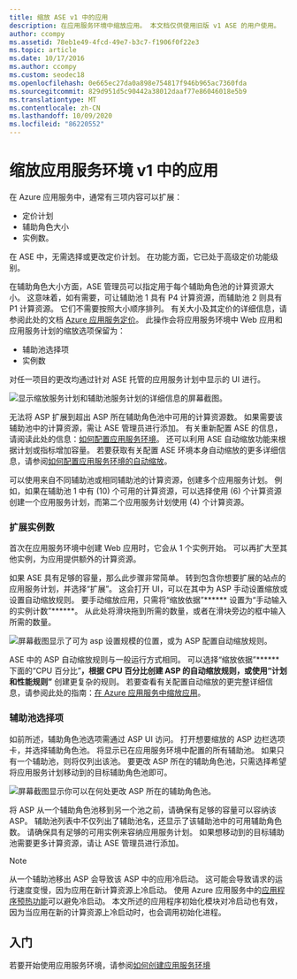 ```yaml
---
title: 缩放 ASE v1 中的应用
description: 在应用服务环境中缩放应用。 本文档仅供使用旧版 v1 ASE 的用户使用。
author: ccompy
ms.assetid: 78eb1e49-4fcd-49e7-b3c7-f1906f0f22e3
ms.topic: article
ms.date: 10/17/2016
ms.author: ccompy
ms.custom: seodec18
ms.openlocfilehash: 0e665ec27da0a898e754817f946b965ac7360fda
ms.sourcegitcommit: 829d951d5c90442a38012daaf77e86046018e5b9
ms.translationtype: MT
ms.contentlocale: zh-CN
ms.lasthandoff: 10/09/2020
ms.locfileid: "86220552"
---
```

# <a name="scaling-apps-in-an-app-service-environment-v1"></a>缩放应用服务环境 v1 中的应用
在 Azure 应用服务中，通常有三项内容可以扩展：

* 定价计划
* 辅助角色大小 
* 实例数。

在 ASE 中，无需选择或更改定价计划。  在功能方面，它已处于高级定价功能级别。  

在辅助角色大小方面，ASE 管理员可以指定用于每个辅助角色池的计算资源大小。  这意味着，如有需要，可让辅助池 1 具有 P4 计算资源，而辅助池 2 则具有 P1 计算资源。  它们不需要按照大小顺序排列。  有关大小及其定价的详细信息，请参阅此处的文档 [Azure 应用服务定价][AppServicePricing]。  此操作会将应用服务环境中 Web 应用和应用服务计划的缩放选项保留为：

* 辅助池选择项
* 实例数

对任一项目的更改均通过针对 ASE 托管的应用服务计划中显示的 UI 进行。  

![显示缩放服务计划和辅助池服务计划的详细信息的屏幕截图。][1]

无法将 ASP 扩展到超出 ASP 所在辅助角色池中可用的计算资源数。  如果需要该辅助池中的计算资源，需让 ASE 管理员进行添加。  有关重新配置 ASE 的信息，请阅读此处的信息：[如何配置应用服务环境][HowtoConfigureASE]。  还可以利用 ASE 自动缩放功能来根据计划或指标增加容量。  若要获取有关配置 ASE 环境本身自动缩放的更多详细信息，请参阅[如何配置应用服务环境的自动缩放][ASEAutoscale]。

可以使用来自不同辅助池或相同辅助池的计算资源，创建多个应用服务计划。  例如，如果在辅助池 1 中有 (10) 个可用的计算资源，可以选择使用 (6) 个计算资源创建一个应用服务计划，而第二个应用服务计划使用 (4) 个计算资源。

### <a name="scaling-the-number-of-instances"></a>扩展实例数
首次在应用服务环境中创建 Web 应用时，它会从 1 个实例开始。  可以再扩大至其他实例，为应用提供额外的计算资源。   

如果 ASE 具有足够的容量，那么此步骤非常简单。  转到包含你想要扩展的站点的应用服务计划，并选择“扩展”。  这会打开 UI，可以在其中为 ASP 手动设置缩放或设置自动缩放规则。  要手动缩放应用，只需将“缩放依据”****** 设置为“手动输入的实例计数”******。  从此处将滑块拖到所需的数量，或者在滑块旁边的框中输入所需的数量。  

![屏幕截图显示了可为 asp 设置规模的位置，或为 ASP 配置自动缩放规则。][2] 

ASE 中的 ASP 自动缩放规则与一般运行方式相同。  可以选择“缩放依据”****** 下面的“CPU 百分比”******，根据 CPU 百分比创建 ASP 的自动缩放规则，或使用“计划和性能规则”****** 创建更复杂的规则。  若要查看有关配置自动缩放的更完整详细信息，请参阅此处的指南：[在 Azure 应用服务中缩放应用][AppScale]。 

### <a name="worker-pool-selection"></a>辅助池选择项
如前所述，辅助角色池选项需通过 ASP UI 访问。  打开想要缩放的 ASP 边栏选项卡，并选择辅助角色池。  将显示已在应用服务环境中配置的所有辅助池。  如果只有一个辅助池，则将仅列出该池。  要更改 ASP 所在的辅助角色池，只需选择希望将应用服务计划移动到的目标辅助角色池即可。  

![屏幕截图显示你可以在何处更改 ASP 所在的辅助角色池。][3]

将 ASP 从一个辅助角色池移到另一个池之前，请确保有足够的容量可以容纳该 ASP。  辅助池列表中不仅列出了辅助池名，还显示了该辅助池中的可用辅助角色数。  请确保具有足够的可用实例来容纳应用服务计划。  如果想移动到的目标辅助池需要更多计算资源，请让 ASE 管理员进行添加。  

> [!NOTE]
> 从一个辅助池移出 ASP 会导致该 ASP 中的应用冷启动。  这可能会导致请求的运行速度变慢，因为应用在新计算资源上冷启动。  使用 Azure 应用服务中的[应用程序预热功能][AppWarmup]可以避免冷启动。  本文所述的应用程序初始化模块对冷启动也有效，因为当应用在新的计算资源上冷启动时，也会调用初始化进程。 
> 
> 

## <a name="getting-started"></a>入门
若要开始使用应用服务环境，请参阅[如何创建应用服务环境][HowtoCreateASE]

<!--Image references-->
[1]: ./media/app-service-web-scale-a-web-app-in-an-app-service-environment/aseappscale-aspblade.png
[2]: ./media/app-service-web-scale-a-web-app-in-an-app-service-environment/aseappscale-manualscale.png
[3]: ./media/app-service-web-scale-a-web-app-in-an-app-service-environment/aseappscale-sizescale.png

<!--Links-->
[WhatisASE]: app-service-app-service-environment-intro.md
[ScaleWebapp]: ../manage-scale-up.md
[HowtoCreateASE]: app-service-web-how-to-create-an-app-service-environment.md
[HowtoConfigureASE]: app-service-web-configure-an-app-service-environment.md
[CreateWebappinASE]: app-service-web-how-to-create-a-web-app-in-an-ase.md
[Appserviceplans]: ../overview-hosting-plans.md
[AppServicePricing]: https://azure.microsoft.com/pricing/details/app-service/ 
[ASEAutoscale]: app-service-environment-auto-scale.md
[AppScale]: ../manage-scale-up.md
[AppWarmup]: https://ruslany.net/2015/09/how-to-warm-up-azure-web-app-during-deployment-slots-swap/
